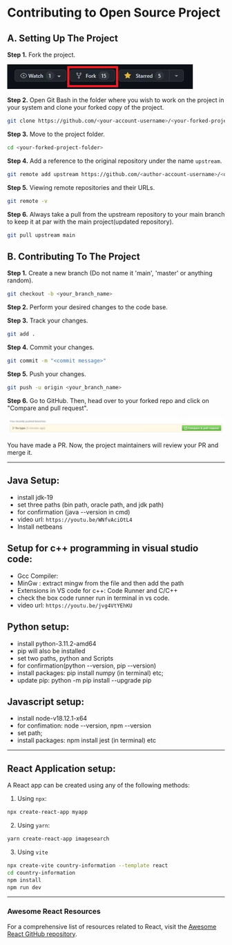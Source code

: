 # Contributing to Open Source Project
## A. Setting Up The Project

**Step 1.** Fork the project.

![Alt text](./01_learninghtml/images/image-1.png)

**Step 2.** Open Git Bash in the folder where you wish to work on the project in your system and clone your forked copy of the project.
```bash
git clone https://github.com/<your-account-username>/<your-forked-project>.git
```
**Step 3.** Move to the project folder.
```bash
cd <your-forked-project-folder>
```
**Step 4.** Add a reference to the original repository under the name `upstream`.
```bash
git remote add upstream https://github.com/<author-account-username>/<original-project>.git
``` 
**Step 5.** Viewing remote repositories and their URLs.
```bash
git remote -v
```
**Step 6.** Always take a pull from the upstream repository to your main branch to keep it at par with the main project(updated repository).
```bash
git pull upstream main
```
## B. Contributing To The Project

**Step 1.** Create a new branch (Do not name it 'main', 'master' or anything random).
```bash
git checkout -b <your_branch_name>
```
**Step 2.** Perform your desired changes to the code base.

**Step 3.** Track your changes.
```bash
git add .
```
**Step 4.** Commit your changes.
```bash
git commit -m "<commit message>"
```
**Step 5.** Push your changes.
```bash
git push -u origin <your_branch_name>
```

**Step 6.** Go to GitHub. Then, head over to your forked repo and click on "Compare and pull request".

![Alt text](./01_learninghtml/images/image.png)

You have made a PR. Now, the project maintainers will review your PR and merge it.

---

## Java Setup:
- install jdk-19
- set three paths (bin path, oracle path, and jdk path)
- for confirmation (java --version in cmd)
- video url:   `https://youtu.be/WNfvAciOtL4`
- Install netbeans


## Setup for c++ programming in visual studio code:
- Gcc Compiler:
- MinGw : extract mingw from the file and then add the path
- Extensions in VS code for c++: Code Runner and C/C++
- check the box code runner run in terminal in vs code.
- video url: `https://youtu.be/jvg4VtYEhKU`

## Python setup:
- install python-3.11.2-amd64
- pip will also be installed
- set two paths, python and Scripts
- for confirmation(python --version, pip --version)
- install packages: pip install numpy (in terminal)    etc;
- update pip: python -m pip install --upgrade pip

## Javascript setup:
- install node-v18.12.1-x64
- for confimation: node --version, npm --version
- set path;
- install packages: npm install jest (in terminal) etc

---

## React Application setup:
A React app can be created using any of the following methods:
1. Using `npx`:
```bash
npx create-react-app myapp
```

2. Using `yarn`:
```bash
yarn create-react-app imagesearch
```

3. Using `vite`
```bash
npx create-vite country-information --template react
cd country-information
npm install
npm run dev
```

---

### Awesome React Resources

For a comprehensive list of resources related to React, visit the [Awesome React GitHub repository](https://github.com/enaqx/awesome-react#react-community).
